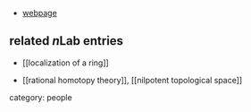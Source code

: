 
* [webpage](https://www.math.rochester.edu/people/faculty/jnei/)

## related $n$Lab entries

* [[localization of a ring]]

* [[rational homotopy theory]], [[nilpotent topological space]]

category: people